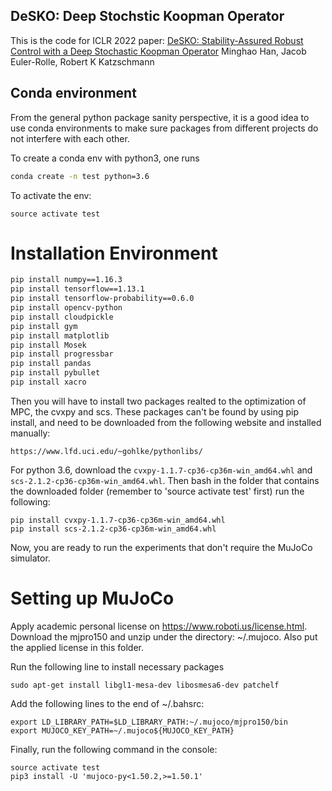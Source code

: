 ## DeSKO: Deep Stochstic Koopman Operator

This is the code for ICLR 2022 paper: 
[DeSKO: Stability-Assured Robust Control with a Deep Stochastic Koopman Operator](https://openreview.net/pdf?id=hniLRD_XCA)
Minghao Han, Jacob Euler-Rolle, Robert K Katzschmann

## Conda environment
From the general python package sanity perspective, it is a good idea to use conda environments to make sure packages from different projects do not interfere with each other.


To create a conda env with python3, one runs 
```bash
conda create -n test python=3.6
```
To activate the env: 
```
source activate test
```

# Installation Environment

```bash
pip install numpy==1.16.3
pip install tensorflow==1.13.1
pip install tensorflow-probability==0.6.0
pip install opencv-python
pip install cloudpickle
pip install gym
pip install matplotlib
pip install Mosek
pip install progressbar
pip install pandas
pip install pybullet
pip install xacro
```


Then you will have to install two packages realted to the optimization of MPC, the cvxpy and scs. These packages can't
be found by using pip install, and need to be downloaded from the following website and installed manually:

```
https://www.lfd.uci.edu/~gohlke/pythonlibs/
```

For python 3.6, download the `cvxpy‑1.1.7‑cp36‑cp36m‑win_amd64.whl` and `scs‑2.1.2‑cp36‑cp36m‑win_amd64.whl`.
Then bash in the folder that contains the downloaded folder (remember to 'source activate test' first) run the following:
```
pip install cvxpy‑1.1.7‑cp36‑cp36m‑win_amd64.whl
pip install scs‑2.1.2‑cp36‑cp36m‑win_amd64.whl
```

Now, you are ready to run the experiments that don't require the MuJoCo simulator.

# Setting up MuJoCo

Apply academic personal license on https://www.roboti.us/license.html. Download the mjpro150 and unzip under 
the directory: ~/.mujoco. Also put the applied license in this folder. 

Run the following line to install necessary packages
```
sudo apt-get install libgl1-mesa-dev libosmesa6-dev patchelf
```
Add the following lines to the end of ~/.bahsrc:
```
export LD_LIBRARY_PATH=$LD_LIBRARY_PATH:~/.mujoco/mjpro150/bin
export MUJOCO_KEY_PATH=~/.mujoco${MUJOCO_KEY_PATH}
```
Finally, run the following command in the console:
```
source activate test
pip3 install -U 'mujoco-py<1.50.2,>=1.50.1'
```
